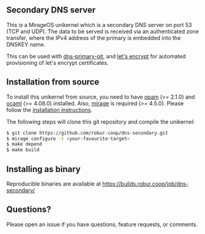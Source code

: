 ## Secondary DNS server

This is a MirageOS unikernel which is a secondary DNS server on port 53
(TCP and UDP). The data to be served is received via an authenticated zone
transfer, where the IPv4 address of the primary is embedded into the DNSKEY
name.

This can be used with [dns-primary-git](https://github.com/robur-coop/dns-primary-git),
and [let's encrypt](https://github.com/robur-coop/dns-letsencrypt-secondary) for
automated provisioning of let's encrypt certificates.

## Installation from source

To install this unikernel from source, you need to have
[opam](https://opam.ocaml.org) (>= 2.1.0) and
[ocaml](https://ocaml.org) (>= 4.08.0) installed. Also,
[mirage](https://mirageos.org) is required (>= 4.5.0). Please follow the
[installation instructions](https://mirageos.org/wiki/install).

The following steps will clone this git repository and compile the unikernel:

```bash
$ git clone https://github.com/robur-coop/dns-secondary.git
$ mirage configure -t <your-favourite-target>
$ make depend
$ make build
```

## Installing as binary

Reproducible binaries are available at https://builds.robur.coop/job/dns-secondary/

## Questions?

Please open an issue if you have questions, feature requests, or comments.

